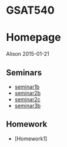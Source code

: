# GSAT540
# Homepage
Alison 
2015-01-21

Seminars
--------
- [seminar1b](https://github.com/AlisonMcAfee/GSAT540/blob/master/seminar01b.md)
- [seminar2b](https://github.com/AlisonMcAfee/GSAT540/blob/master/seminar02b.md)
- [seminar2c](https://github.com/AlisonMcAfee/GSAT540/blob/master/seminar02c.md)
- [seminar3b](https://github.com/AlisonMcAfee/GSAT540/blob/master/seminar03b.md)

Homework
--------

- [Homework1]


